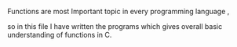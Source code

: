Functions are most Important topic in every programming language ,

so in this file I have written the programs which gives overall basic understanding of functions in C.
